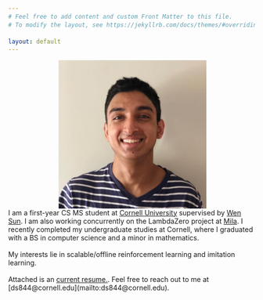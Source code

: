 ```yaml
---
# Feel free to add content and custom Front Matter to this file.
# To modify the layout, see https://jekyllrb.com/docs/themes/#overriding-theme-defaults

layout: default
---
```

<div style="display: flex; flex-wrap: wrap;">
    <div style="flex: 35%; text-align: center;">
        <span style="display: inline-block; height: 100%; vertical-align: middle;"></span>
        <img src="/images/propic.jpg" alt="Dhruv Sreenivas" style="min-width: 200px; max-width: 600px; margin-left: auto; margin-right: auto; width: 60%; height: auto; vertical-align: middle;"/>
        <br>
    </div>
    <div style="flex: 65%;">
        I am a first-year CS MS student at <a href="https://www.cs.cornell.edu/">Cornell University</a> supervised by <a href="https://wensun.github.io/">Wen Sun</a>. I am also working concurrently on the LambdaZero project at <a href="https://mila.quebec/en/">Mila</a>. I recently completed my undergraduate studies at Cornell, where I graduated with a BS in computer science and a minor in mathematics.
        <br>
        <br>
        My interests lie in scalable/offline reinforcement learning and imitation learning.
    </div> 
</div>
<br>
Attached is an <a href="https://github.com/dhruvsreenivas/dhruvsreenivas.github.io/raw/master/documents/Dhruv_Sreenivas_resume.pdf">current resume.</a>. Feel free to reach out to me at [ds844@cornell.edu](mailto:ds844@cornell.edu).
